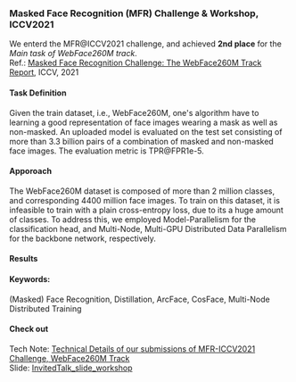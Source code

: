 ### Masked Face Recognition (MFR) Challenge & Workshop, ICCV2021

We enterd the MFR@ICCV2021 challenge, and achieved **2nd place** for the *Main task of WebFace260M track*.<br>
Ref.: <a href="https://raw.githubusercontent.com/taey16/taey16.github.io/main/assets/papers/2021_MFR_WebFace260M_track_report.pdf">Masked Face Recognition Challenge: The WebFace260M Track Report</a>, ICCV, 2021

#### Task Definition
Given the train dataset, i.e., WebFace260M, one's algorithm have to learning a good representation of face images wearing a mask as well as non-masked. An uploaded model is evaluated on the test set consisting of more than 3.3 billion pairs of a combination of masked and non-masked face images. The evaluation metric is TPR@FPR1e-5.

#### Apporoach
The WebFace260M dataset is composed of more than 2 million classes, and corresponding 4400 million face images. To train on this dataset, it is infeasible to train with a plain cross-entropy loss, due to its a huge amount of classes. To address this, we employed Model-Parallelism for the classification head, and Multi-Node, Multi-GPU Distributed Data Parallelism for the backbone network, respectively. 

#### Results

#### Keywords:
(Masked) Face Recognition, Distillation, ArcFace, CosFace, Multi-Node Distributed Training

#### Check out
Tech Note: <a href="https://raw.githubusercontent.com/taey16/taey16.github.io/main/assets/MFR_ICCV2021/MFR_ICCV2021_Report_ethan.pdf">Technical Details of our submissions of MFR-ICCV2021 Challenge, WebFace260M Track</a> <br>
Slide: <a href="https://raw.githubusercontent.com/taey16/taey16.github.io/main/assets/MFR_ICCV2021/MFR_ICCV2021_Slide_ethan.pdf">InvitedTalk_slide_workshop</a>
